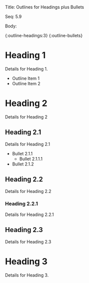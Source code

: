 Title:  Outlines for Headings plus Bullets

Seq:    5.9

Body:

{:outline-headings:3}
{:outline-bullets}

# Heading 1

Details for Heading 1. 

+ Outline Item 1
+ Outline Item 2

# Heading 2

Details for Heading 2

## Heading 2.1

Details for Heading 2.1

+ Bullet 2.1.1
	+ Bullet 2.1.1.1
+ Bullet 2.1.2

## Heading 2.2

Details for Heading 2.2

### Heading 2.2.1

Details for Heading 2.2.1

## Heading 2.3

Details for Heading 2.3

# Heading 3

Details for Heading 3.
